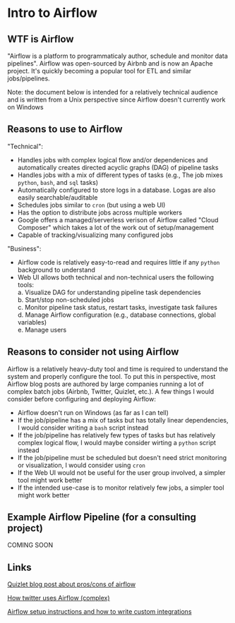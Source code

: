 # Intro to Airflow
## WTF is Airflow

"Airflow is a platform to programmaticaly author, schedule and monitor data pipelines". Airflow was open-sourced by Airbnb and is now an Apache project. It's quickly becoming a popular tool for ETL and similar jobs/pipelines.

Note: the document below is intended for a relatively technical audience and is written from a Unix perspective since Airflow doesn't currently work on Windows

## Reasons to use to Airflow

"Technical":   

- Handles jobs with complex logical flow and/or dependenices and automatically creates directed acyclic graphs (DAG) of pipeline tasks
- Handles jobs with a mix of different types of tasks (e.g., The job mixes `python`, `bash`, and `sql` tasks)
- Automatically configured to store logs in a database. Logas are also easily searchable/auditable
- Schedules jobs similar to `cron` (but using a web UI) 
- Has the option to distribute jobs across multiple workers   
- Google offers a managed/serverless verison of Airflow called "Cloud Composer" which takes a lot of the work out of setup/management   
- Capable of tracking/visualizing many configured jobs 

"Business":    

- Airflow code is relatively easy-to-read and requires little if any `python` background to understand   
- Web UI allows both technical and non-technical users the following tools:    
   a. Visualize DAG for understanding pipeline task dependencies   
   b. Start/stop non-scheduled jobs  
   c. Monitor pipeline task status, restart tasks, investigate task failures  
   d. Manage Airflow configuration (e.g., database connections, global variables)   
   e. Manage users    


## Reasons to consider not using Airflow

Airflow is a relatively heavy-duty tool and time is required to understand the system and properly configure the tool. To put this in perspective, most Airflow blog posts are authored by large companies running a lot of complex batch jobs (Airbnb, Twitter, Quizlet, etc.). A few things I would consider before configuring and deploying Airflow:

- Airflow doesn't run on Windows (as far as I can tell)
- If the job/pipeline has a mix of tasks but has totally linear dependencies, I would consider writing a `bash` script instead
- If the job/pipeline has relatively few types of tasks but has relatively complex logical flow, I would maybe consider wirting a `python` script instead
- If the job/pipeline must be scheduled but doesn't need strict monitoring or visualization, I would consider using `cron`
- If the Web UI would not be useful for the user group involved, a simpler tool might work better    
- If the intended use-case is to monitor relatively few jobs, a simpler tool might work better


## Example Airflow Pipeline (for a consulting project)

COMING SOON

## Links

[Quizlet blog post about pros/cons of airflow](https://medium.com/@dustinstansbury/how-quizlet-uses-apache-airflow-in-practice-a903cbb5626d)

[How twitter uses Airflow (complex)](https://blog.twitter.com/engineering/en_us/topics/insights/2018/ml-workflows.html)

[Airflow setup instructions and how to write custom integrations](http://michal.karzynski.pl/blog/2017/03/19/developing-workflows-with-apache-airflow/)
